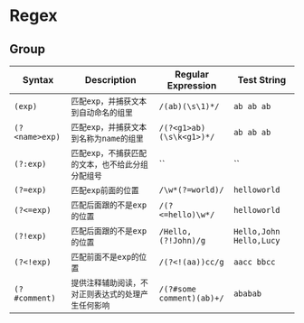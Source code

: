 # Regex

## Group
|Syntax|Description|Regular Expression|Test String|
|---|---|---|---|
|`(exp)`|`匹配exp，并捕获文本到自动命名的组里`|`/(ab)(\s\1)*/`|`ab ab ab`|
|`(?<name>exp)`|`匹配exp，并捕获文本到名称为name的组里`|`/(?<g1>ab)(\s\k<g1>)*/`|`ab ab ab`|
|`(?:exp)`|`匹配exp，不捕获匹配的文本，也不给此分组分配组号`|``|``|
|`(?=exp)`|`匹配exp前面的位置`|`/\w*(?=world)/`|`helloworld`|
|`(?<=exp)`|`匹配后面跟的不是exp的位置`|`/(?<=hello)\w*/`|`helloworld`|
|`(?!exp)`|`匹配后面跟的不是exp的位置`|`/Hello,(?!John)/g`|`Hello,John Hello,Lucy`|
|`(?<!exp)`|`匹配前面不是exp的位置`|`/(?<!(aa))cc/g`|`aacc bbcc`|
|`(?#comment)`|`提供注释辅助阅读，不对正则表达式的处理产生任何影响`|`/(?#some comment)(ab)+/`|`ababab`|
